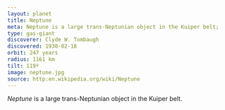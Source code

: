 ```yaml
---
layout: planet
title: Neptune
meta: Neptune is a large trans-Neptunian object in the Kuiper belt;
type: gas-giant
discoverer: Clyde W. Tombaugh
discovered: 1930-02-18
orbit: 247 years
radius: 1161 km
tilt: 119º
image: neptune.jpg
source: http:en.wikipedia.org/wiki/Neptune
---
```


*Neptune* is a large trans-Neptunian object in the Kuiper belt.